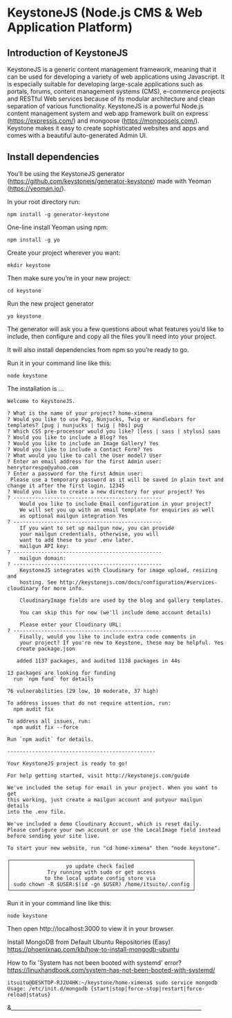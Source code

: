 # KeystoneJS (Node.js CMS & Web Application Platform)

## Introduction of KeystoneJS

KeystoneJS is a generic content management framework, meaning that it 
can be used for developing a variety of web applications using Javascript. 
It is especially suitable for developing large-scale applications such 
as portals, forums, content management systems (CMS), e-commerce projects 
and RESTful Web services because of its modular architecture and clean 
separation of various functionality. KeystoneJS is a powerful Node.js 
content management system and web app framework built on express (https://expressjs.com/) and 
mongoose (https://mongoosejs.com/). Keystone makes it easy to create sophisticated websites and 
apps and comes with a beautiful auto-generated Admin UI.

## Install dependencies

You’ll be using the KeystoneJS generator (https://github.com/keystonejs/generator-keystone) made with Yeoman
(https://yeoman.io/). 

In your root directory run:

```terminal
npm install -g generator-keystone
```

One-line install Yeoman using npm:

```terminal
npm install -g yo
```

Create your project wherever you want:

```terminal
mkdir keystone
```

Then make sure you’re in your new project:

```terminal
cd keystone
```

Run the new project generator

```terminal
yo keystone
```

The generator will ask you a few questions about what features you’d 
like to include, then configure and copy all the files you’ll need 
into your project.

It will also install dependencies from npm so you’re ready to go.

Run it in your command line like this:

```terminal
node keystone
```

The installation is ...

```terminal
Welcome to KeystoneJS.

? What is the name of your project? home-ximena
? Would you like to use Pug, Nunjucks, Twig or Handlebars for templates? [pug | nunjucks | twig | hbs] pug
? Which CSS pre-processor would you like? [less | sass | stylus] saas
? Would you like to include a Blog? Yes
? Would you like to include an Image Gallery? Yes
? Would you like to include a Contact Form? Yes
? What would you like to call the User model? User
? Enter an email address for the first Admin user: henrytorrespo@yahoo.com
? Enter a password for the first Admin user:
 Please use a temporary password as it will be saved in plain text and change it after the first login. 12345
? Would you like to create a new directory for your project? Yes
? ------------------------------------------------
    Would you like to include Email configuration in your project?
    We will set you up with an email template for enquiries as well
    as optional mailgun integration Yes
? ------------------------------------------------
    If you want to set up mailgun now, you can provide
    your mailgun credentials, otherwise, you will
    want to add these to your .env later.
    mailgun API key:
? ------------------------------------------------
    mailgun domain:
? ------------------------------------------------
    KeystoneJS integrates with Cloudinary for image upload, resizing and
    hosting. See http://keystonejs.com/docs/configuration/#services-cloudinary for more info.

    CloudinaryImage fields are used by the blog and gallery templates.

    You can skip this for now (we'll include demo account details)

    Please enter your Cloudinary URL:
? ------------------------------------------------
    Finally, would you like to include extra code comments in
    your project? If you're new to Keystone, these may be helpful. Yes
   create package.json
   
   added 1137 packages, and audited 1138 packages in 44s

13 packages are looking for funding
  run `npm fund` for details

76 vulnerabilities (29 low, 10 moderate, 37 high)

To address issues that do not require attention, run:
  npm audit fix

To address all issues, run:
  npm audit fix --force

Run `npm audit` for details.

------------------------------------------------

Your KeystoneJS project is ready to go!

For help getting started, visit http://keystonejs.com/guide

We've included the setup for email in your project. When you want to get 
this working, just create a mailgun account and putyour mailgun details 
into the .env file.

We've included a demo Cloudinary Account, which is reset daily.
Please configure your own account or use the LocalImage field instead
before sending your site live.

To start your new website, run "cd home-ximena" then "node keystone".

┌───────────────────────────────────────────────────────────┐
│                  yo update check failed                   │
│            Try running with sudo or get access            │
│           to the local update config store via            │
│ sudo chown -R $USER:$(id -gn $USER) /home/itsuito/.config │
└───────────────────────────────────────────────────────────┘

```

Run it in your command line like this:

```terminal
node keystone
```

Then open http://localhost:3000 to view it in your browser.


Install MongoDB from Default Ubuntu Repositories (Easy)
https://phoenixnap.com/kb/how-to-install-mongodb-ubuntu


How to fix 'System has not been booted with systemd' error?
https://linuxhandbook.com/system-has-not-been-booted-with-systemd/

```terminal
itsuito@DESKTOP-RJ2U4HK:~/keystone/home-ximena$ sudo service mongodb
Usage: /etc/init.d/mongodb {start|stop|force-stop|restart|force-reload|status}
```


&_____________________________________________________________________
